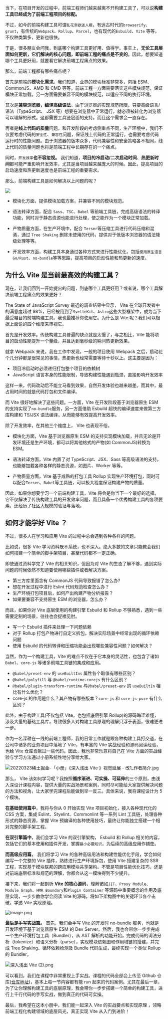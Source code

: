 ﻿当下，在项目开发的过程中，前端工程师们越来越离不开构建工具了，可以说**构建工具已经成为了前端工程项目的标配。**

不过，如今的前端构建工具可谓`乱花渐欲迷人眼`，有远古时代的`browserify`、`grunt`，有传统的`Webpack`、`Rollup`、`Parcel`，也有现代的`Esbuild`、`Vite` 等等，不仅种类繁多，更新也很快。

于是，很多朋友会问我，到底哪个构建工具更好用、值得学。事实上，**无论工具层面如何更新，它们解决的核心问题，即前端工程的痛点是不变的**。因此，想要知道哪个工具更好用，就要看它解决前端工程痛点的效果。

那么，前端工程都有哪些痛点呢？

首先是前端的**模块化需求**。我们知道，业界的模块标准非常多，包括 ESM、CommonJS、AMD 和 CMD 等等。前端工程一方面需要落实这些模块规范，保证模块正常加载。另一方面需要兼容不同的模块规范，以适应不同的执行环境。

其次是**兼容浏览器，编译高级语法**。由于浏览器的实现规范所限，只要高级语言/语法（TypeScript、 JSX 等）想要在浏览器中正常运行，就必须被转化为浏览器可以理解的形式。这都需要工具链层面的支持，而且这个需求会一直存在。

再者是**线上代码的质量**问题。和开发阶段的考虑侧重点不同，生产环境中，我们不仅要考虑代码的`安全性`、`兼容性`问题，保证线上代码的正常运行，也需要考虑代码运行时的性能问题。由于浏览器的版本众多，代码兼容性和安全策略各不相同，线上代码的质量问题也将是前端工程中长期存在的一个痛点。

同时，`开发效率`**也不容忽视。** 我们知道，**项目的冷启动/二次启动时间**、**热更新时间**都可能严重影响开发效率，尤其是当项目越来越庞大的时候。因此，提高项目的启动速度和热更新速度也是前端工程的重要需求。

那么，前端构建工具是如何解决以上问题的呢？

![](https://p3-juejin.byteimg.com/tos-cn-i-k3u1fbpfcp/f54b17dcae4c49adb558b760048c3603~tplv-k3u1fbpfcp-zoom-1.image)

- 模块化方面，提供模块加载方案，并兼容不同的模块规范。

- 语法转译方面，配合 `Sass`、`TSC`、`Babel` 等前端工具链，完成高级语法的转译功能，同时对于静态资源也能进行处理，使之能作为一个模块正常加载。

- 产物质量方面，在生产环境中，配合 `Terser`等压缩工具进行代码压缩和混淆，通过 `Tree Shaking` 删除未使用的代码，提供对于低版本浏览器的语法降级处理等等。

- 开发效率方面，构建工具本身通过各种方式来进行性能优化，包括`使用原生语言 Go/Rust`、`no-bundle`等等思路，提高项目的启动性能和热更新的速度。

## 为什么 Vite 是当前最高效的构建工具？

现在，让我们回到一开始提出的问题，到底哪个工具更好用？或者说，哪个工具解决前端工程痛点的效果更好？

The State of JavaScript Survey 最近的调查结果中显示， Vite 在全球开发者中的满意度超过 98%，已经被用到了`SvelteKit`、`Astro`这些大型框架中，成为当下最受瞩目的前端构建工具。我也最推荐你使用它。为什么是 Vite 呢？我们可以根据上面说的四个维度来审视它。

首先是开发效率。传统构建工具普遍的缺点就是太慢了，与之相比，Vite 能将项目的启动性能提升一个量级，并且达到毫秒级的瞬间热更新效果。

就拿 Webpack 来说，我在工作中发现，一般的项目使用 Webpack 之后，启动花个几分钟都是很常见的事情，热更新也经常需要等待十秒以上。这主要是因为：

- 项目冷启动时必须递归打包整个项目的依赖树
- JavaScript 语言本身的性能限制，导致构建性能遇到瓶颈，直接影响开发效率

这样一来，代码改动后不能立马看到效果，自然开发体验也越来越差。而其中，最占用时间的就是代码打包和文件编译。

而 Vite 很好地解决了这些问题。一方面，Vite 在开发阶段基于浏览器原生 ESM 的支持实现了`no-bundle`服务，另一方面借助 Esbuild 超快的编译速度来做第三方库构建和 TS/JSX 语法编译，从而能够有效提高开发效率。

除了开发效率，在其他三个维度上， Vite 也表现不俗。

- 模块化方面，Vite 基于浏览器原生 ESM 的支持实现模块加载，并且无论是开发环境还是生产环境，都可以将其他格式的产物(如 CommonJS)转换为 ESM。

- 语法转译方面，Vite 内置了对 TypeScript、JSX、Sass 等高级语法的支持，也能够加载各种各样的静态资源，如图片、Worker 等等。

- 产物质量方面，Vite 基于成熟的打包工具 Rollup 实现生产环境打包，同时可以配合`Terser`、`Babel`等工具链，可以极大程度保证构建产物的质量。

因此，如果你想要学习一个前端构建工具，Vite 将会是你当下一个最好的选择。它不仅解决了传统构建工具的开发效率问题，而且具备一个优秀构建工具的各项要素，还经历了社区大规模的验证与落地。

## 如何才能学好 Vite ？

不过，很多人在学习和应用 Vite 的过程中总会遇到各种各样的问题。

比如说，很多 Vite 学习资料既不系统，也不深入。绝大多数的文章只能教会我们如何搭建一个简单的脚手架项目，甚至代码都不一定正确。

即使通过资料学完了 Vite 的相关知识，但因为对 Vite 的生态了解不够，遇到实际问题的时候依然不知道要使用哪些插件或者解决方案。

- 第三方库里面含有 CommonJS 代码导致报错了怎么办?
- 想在开发过程中进行 Eslint 代码规范检查怎么办？
- 生产环境打包项目后，如何产出构建产物分析报告？
- 如果要兼容不支持原生 ESM 的浏览器，怎么办？

而且，如果你对 Vite 底层使用的构建引擎 Esbuild 和 Rollup 不够熟悉，遇到一些需要定制的场景，往往也会捉襟见肘。

- 写一个 Esbuild 插件来处理一下问题依赖
- 对于 Rollup 打包产物进行自定义拆包，解决实际场景中经常出现的循环依赖问题
- 使用 Esbuild 的代码转译和压缩功能会出现哪些兼容性问题？如何解决？

当然，作为一个构建工具，Vite 的难点不仅在于它本身的灵活性，也包含了诸如`Babel`、`core-js` 等诸多前端工具链的集成和应用。

- `@babel/preset-env` 的 `useBuiltIns` 属性各个取值有哪些区别？
- `@babel/polyfill` 与 `@babel/runtime-corejs` 有什么区别？
- `@babel/plugin-transform-runtime` 与`@babel/preset-env` 的 `useBuiltIn` 相比有什么优化？
- core-js 的作用是什么？其产物有哪些版本？`core-js` 和 `core-js-pure` 有什么区别？

此外，由于构建工具(不仅包括 Vite，也包括底层引擎 Rollup)的源码晦涩难懂，涉及大量的基础工具库，导致很多人对构建工具原理的理解只浮于表面，很难更进一步。

作为一名深耕在一线的前端工程师，我的日常工作就是跟各种构建工具打交道，在公司中诸多的业务项目中落地了 Vite，有丰富的 Vite 实战经验和源码阅读经验，也给 Vite 仓库贡献过一些代码。因此，我也非常乐意将自己在 Vite 方面的实战经验与学习方法通过小册系统性地分享给大家。

![20220323稀土掘金-「小册」《深入浅出 Vite 》视觉延展 - 改1_作者简介.jpg](https://p9-juejin.byteimg.com/tos-cn-i-k3u1fbpfcp/112094547231465195123dabcc084ff8~tplv-k3u1fbpfcp-watermark.image?)

那么， Vite 该如何学习呢？我按照**循序渐进、可实操、可延伸**的三个原则，由浅入深设计课程内容，提供大量的实战场景和案例，同时尽可能给大家提供解决问题的方法和视角，让大家学完课程后能做到举一反三。具体来说，我将课程设计为 5 个模块。

**在基础使用篇中**，我将与你从 0 开始实现 Vite 项目初始化，接入各种现代化的 CSS 方案，集成 Eslint、Styelint、Commonlint 等一系列 Lint 工具链，处理各种形式的静态资源，掌握 Vite 预编译的各种使用技巧，最终让你能独立搭建一个相对完整的脚手架工程。

**在双引擎篇中**，我们会学习 Vite 的双引擎架构， Esbuild 和 Rollup 相关的内容，包括它们的基本使用和插件开发，掌握`最小必要知识`，为后续的高级应用作铺垫。

**而高级应用篇**， 我们将学习 Vite 的各种高级用法和构建性能优化手段，学会如何编写一个完整的 Vite 插件，熟练进行生产环境拆包，使用 Vite 搭建复杂的 SSR 工程，实现基于模块联邦的跨应用模块共享架构。不管是项目性能优化技巧，还是对前端底层标准和规范的理解，你都会从这一模块得到不少提升。

接下来，我们将一起剖析 **Vite** **的核心源码**，理解诸如`JIT`、`Proxy Module`、`Module Graph`、`HMR Boundary`和`Plugin Container` 等源码中重要概念的作用及底层实现，一步步教你学会阅读 Vite 的源码，将如下架构图中的关键环节各个击破，学透 Vite 实现原理。

![image.png](https://p3-juejin.byteimg.com/tos-cn-i-k3u1fbpfcp/02910cd2c6894bcdb3a9e0fc9e59f4c2~tplv-k3u1fbpfcp-watermark.image?)

**最后是手写实战篇。** 首先，我们会手写 Vite 的开发时 no-bundle 服务，也就是开发环境下基于浏览器原生 ESM 的 Dev Server。然后，我也会带你一步步完成一个生产环境打包工具（Bundler），从 AST 解析的功能开始，完成代码的词法分析（tokenize）和语义分析（parse），实现模块依赖图和作用域链的搭建，并完成 Tree Shaking、循环依赖检测及 Bundle 代码生成，最终实现一个类似 Rollup 的 Bundler。

![深入浅出 Vite (2).png](https://p6-juejin.byteimg.com/tos-cn-i-k3u1fbpfcp/52599ad0dbb344d59eafb00f360e99c3~tplv-k3u1fbpfcp-watermark.image?)

可以看到，我们在课程中非常重视上手实战。课程的代码全部会上传至 Github 仓库([仓库地址](https://github.com/sanyuan0704/juejin-book-vite))，基本上每一节内容都有能 run 起来的代码案例。尤其在最后一章，为了让你理解构建工具的底层原理，我会带你一步步搭建一个简单的构建工具，进行上千行代码的手写实战，做到真正的代码可实操。

最后，我希望在这本小册中，我们能一起深入 Vite 的实战要点和实现原理 ，领略前端工程化构建领域的底层风光，真正实现 Vite 从入门到进阶！
